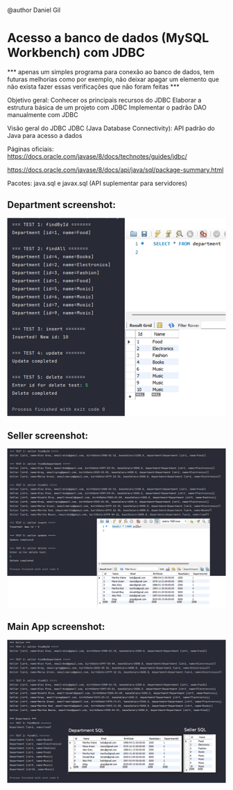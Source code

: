 @author Daniel Gil
 
# Acesso a banco de dados (MySQL Workbench) com JDBC 

*** apenas um simples programa para conexão ao banco de dados, tem futuras melhorias como por exemplo, não deixar apagar um elemento que não exista fazer essas verificações que não foram feitas ***

Objetivo geral: 
Conhecer os principais recursos do JDBC
Elaborar a estrutura básica de um projeto com JDBC 
Implementar o padrão DAO manualmente com JDBC 

Visão geral do JDBC 
JDBC (Java Database Connectivity): API padrão do Java para acesso a dados 

Páginas oficiais:  
https://docs.oracle.com/javase/8/docs/technotes/guides/jdbc/ 

https://docs.oracle.com/javase/8/docs/api/java/sql/package-summary.html 

Pacotes: java.sql e javax.sql (API suplementar para servidores)

## Department screenshot:

![MainAOO](\src\Sreenshots\TesteDepartmentDAO.png)

## Seller screenshot:

![MainAOO](\src\Sreenshots\TesteSellerDAO.png)

## Main App screenshot:

![MainAOO](\src\Sreenshots\MainApp.png)

